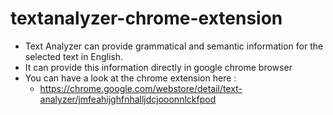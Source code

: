 # textanalyzer-chrome-extension

* Text Analyzer can provide grammatical and semantic information for the selected text in English. 
* It can provide this information directly in google chrome browser
* You can have a look at the chrome extension here : 
  *   https://chrome.google.com/webstore/detail/text-analyzer/jmfeahijghfnhalljdcjooonnlckfpod
